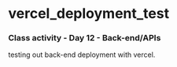 # vercel_deployment_test

### Class activity - Day 12 - Back-end/APIs

testing out back-end deployment with vercel.
